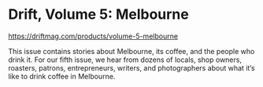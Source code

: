 # Drift, Volume 5: Melbourne

https://driftmag.com/products/volume-5-melbourne

This issue contains stories about Melbourne, its coffee, and the people who drink it. For our fifth issue, we hear from dozens of locals, shop owners, roasters, patrons, entrepreneurs, writers, and photographers about what it’s like to drink coffee in Melbourne.
